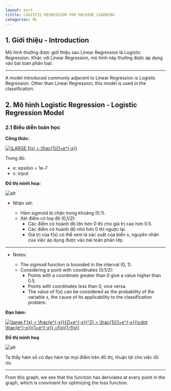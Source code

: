 ```yaml
---
layout: post
tittle: LOGISTIC REGRESSION FOR MACHINE LEARNING
categories: ML
---
```


## 1. Giới thiệu - Introduction  

Mô hình thường được giới thiệu sau Linear Regression là Logistic Regression. Khác với Linear Regression, mô hình này thường được áp dụng vào bài toán phân loại. 

----

A model introduced commonly adjacent to Linear Regression is Logistic Regression. Other than Linear Regression, this model is used in the classification.

## 2. Mô hình Logistic Regression - Logistic Regression Model

### 2.1 Biểu diễn toán học
**Công thức:**

<a href="https://www.codecogs.com/eqnedit.php?latex=\inline&space;\dpi{150}&space;\fn_cm&space;\LARGE&space;f(x)&space;=&space;\frac{1}{1&plus;e^(-x)}" target="_blank"><img src="https://latex.codecogs.com/gif.latex?\inline&space;\dpi{150}&space;\fn_cm&space;\LARGE&space;f(x)&space;=&space;\frac{1}{1&plus;e^(-x)}" title="\LARGE f(x) = \frac{1}{1+e^(-x)}" /></a>

Trong đó:
* e: epsilon = 1e-7
* x: input

**Đồ thị minh hoạ:**

![alt](https://raw.githubusercontent.com/tuongkhangduongle/tuongkhangduongle.github.io/9aa8a71891420b37800514fba10e63b87ca0f989/images/sigmoid.svg)

* Nhận xét:

    * Hàm sigmoid bị chặn trong khoảng (0;1).
    * Xét điểm có toạ độ (0,1/2):
        * Các điểm có hoành độ lớn hơn 0 thì cho giá trị cao hơn 0.5.
        * Các điểm có hoành độ nhỏ hơn 0 thì ngược lại.
        * Giá trị của f(x) có thể xem là xác suất của biến x, nguyên nhân của việc áp dụng được vào bài toán phân lớp.  

------------

* Notes:

     * The sigmoid function is bounded in the interval (0, 1).
     * Considering a point with coordinates (0.1/2):
         * Points with a coordinate greater than 0 give a value higher than 0.5.
         * Points with coordinates less than 0, vice versa.
         * The value of f(x) can be considered as the probability of the variable x, the cause of its applicability to the classification problem.

**Đạo hàm:**

<a href="https://www.codecogs.com/eqnedit.php?latex=\inline&space;\dpi{150}&space;\fn_phv&space;\large&space;f'(x)&space;=&space;\frac{e^{-x}}{(1&plus;e^{-x})^2}&space;=&space;\frac{1}{1&plus;e^{-x}}\cdot&space;\frac{e^{-x}}{1&plus;e^{-x}}&space;=f(x)(1-f(x))" target="_blank"><img src="https://latex.codecogs.com/gif.latex?\inline&space;\dpi{150}&space;\fn_phv&space;\large&space;f'(x)&space;=&space;\frac{e^{-x}}{(1&plus;e^{-x})^2}&space;=&space;\frac{1}{1&plus;e^{-x}}\cdot&space;\frac{e^{-x}}{1&plus;e^{-x}}&space;=f(x)(1-f(x))" title="\large f'(x) = \frac{e^{-x}}{(1+e^{-x})^2} = \frac{1}{1+e^{-x}}\cdot \frac{e^{-x}}{1+e^{-x}} =f(x)(1-f(x))" /></a>

**Đồ thị minh hoạ**

![alt](https://raw.githubusercontent.com/tuongkhangduongle/tuongkhangduongle.github.io/master/images/deriviate_sigmoid.png)

Ta thấy hàm số có đạo hàm tại mọi điểm trên đồ thị, thuận lợi cho việc tối ưu.

-------

From this graph, we see that the function has deriviates at every point in the graph, which is convinient for optimizing the loss function. 